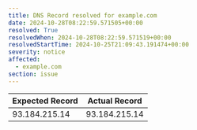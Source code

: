 ```yaml
---
title: DNS Record resolved for example.com
date: 2024-10-28T08:22:59.571505+00:00
resolved: True
resolvedWhen: 2024-10-28T08:22:59.571519+00:00
resolvedStartTime: 2024-10-25T21:09:43.191474+00:00
severity: notice
affected:
  - example.com
section: issue
---
```


| Expected Record  | Actual Record  |
|------------------|----------------|
| 93.184.215.14 | 93.184.215.14 |
